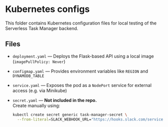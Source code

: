 # Kubernetes configs

This folder contains Kubernetes configuration files for local testing of the Serverless Task Manager backend.

## Files

- `deployment.yaml` — Deploys the Flask-based API using a local image (`imagePullPolicy: Never`)
- `configmap.yaml` — Provides environment variables like `REGION` and `DYNAMODB_TABLE`
- `service.yaml` — Exposes the pod as a `NodePort` service for external access (e.g. via Minikube)
- `secret.yaml` — **Not included in the repo.**  
  Create manually using:

  ```bash
  kubectl create secret generic task-manager-secret \
    --from-literal=SLACK_WEBHOOK_URL="https://hooks.slack.com/services/xxx/yyy/zzz"

